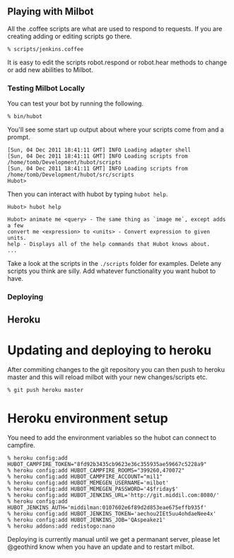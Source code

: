 ## Playing with Milbot 

All the .coffee scripts are what are used to respond to requests.
If you are creating adding or editing scripts go there.

    % scripts/jenkins.coffee

It is easy to edit the scripts robot.respond or robot.hear methods
to change or add new abilities to Milbot.

### Testing Milbot Locally

You can test your bot by running the following.

    % bin/hubot

You'll see some start up output about where your scripts come from and a
prompt.

    [Sun, 04 Dec 2011 18:41:11 GMT] INFO Loading adapter shell
    [Sun, 04 Dec 2011 18:41:11 GMT] INFO Loading scripts from /home/tomb/Development/hubot/scripts
    [Sun, 04 Dec 2011 18:41:11 GMT] INFO Loading scripts from /home/tomb/Development/hubot/src/scripts
    Hubot>

Then you can interact with hubot by typing `hubot help`.

    Hubot> hubot help

    Hubot> animate me <query> - The same thing as `image me`, except adds a few
    convert me <expression> to <units> - Convert expression to given units.
    help - Displays all of the help commands that Hubot knows about.
    ...

Take a look at the scripts in the `./scripts` folder for examples.
Delete any scripts you think are silly.  Add whatever functionality you
want hubot to have.

### Deploying
## Heroku

# Updating and deploying to heroku
After commiting changes to the git repository you can then push to heroku master and this will reload
milbot with your new changes/scripts etc.
    
    % git push heroku master

# Heroku environment setup
You need to add the environment variables so the hubot can connect to campfire.

    % heroku config:add HUBOT_CAMPFIRE_TOKEN="8fd92b3435cb9623e36c355935ae59667c5228a9"
    % heroku config:add HUBOT_CAMPFIRE_ROOMS="399260,470072"
    % heroku config:add HUBOT_CAMPFIRE_ACCOUNT="mil1"
    % heroku config:add HUBOT_MEMEGEN_USERNAME='milbot'
    % heroku config:add HUBOT_MEMEGEN_PASSWORD='4$friday$'
    % heroku config:add HUBOT_JENKINS_URL='http://git.middil.com:8080/'
    % heroku config:add HUBOT_JENKINS_AUTH='middilman:0107602e6f89d2d853eae675effb935f'
    % heroku config:add HUBOT_JENKINS_TOKEN='aechou2IEt5uu4ohdaeNee4x'
    % heroku config:add HUBOT_JENKINS_JOB='QAspeakez1'
    % heroku addons:add redistogo:nano

Deploying is currently manual until we get a permanant server, please let @geothird know when you 
have an update and to restart milbot.

